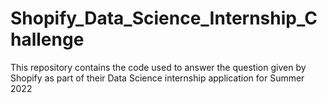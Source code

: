 # Shopify_Data_Science_Internship_Challenge
This repository contains the code used to answer the question given by Shopify as part of their Data Science internship application for Summer 2022
